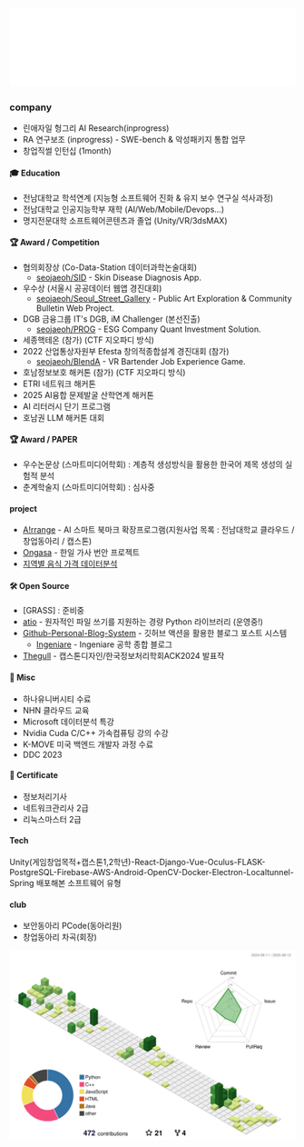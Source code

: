![Hello](hello.svg)

### company
* 린애자일 헝그리 AI Research(inprogress)
* RA 연구보조 (inprogress) - SWE-bench & 악성패키지 통합 업무 
* 창업직썰 인턴십 (1month)

#### 🎓 Education
* 전남대학교 학석연계 (지능형 소프트웨어 진화 & 유지 보수 연구실 석사과정)
* 전남대학교 인공지능학부 재학 (AI/Web/Mobile/Devops...)
* 명지전문대학 소프트웨어콘텐츠과 졸업 (Unity/VR/3dsMAX)

#### 🏆 Award / Competition
* 협의회장상 (Co-Data-Station 데이터과학논술대회)
    * [seojaeoh/SID](https://github.com/seojaeohcode/SID) - Skin Disease Diagnosis App.
* 우수상 (서울시 공공데이터 웹앱 경진대회)
    * [seojaeoh/Seoul_Street_Gallery](https://github.com/seojaeohcode/Seoul_Street_Gallery) - Public Art Exploration & Community Bulletin Web Project.
* DGB 금융그룹 IT's DGB, iM Challenger (본선진출)
    * [seojaeoh/PROG](https://github.com/seojaeohcode/PROG) - ESG Company Quant Investment Solution.
* 세종핵테온 (참가) (CTF 지오파디 방식)
* 2022 산업통상자원부 Efesta 창의적종합설계 경진대회 (참가)
   * [seojaeoh/BlendA](https://github.com/seojaeohcode/BlendA) - VR Bartender Job Experience Game.   
* 호남정보보호 해커톤 (참가) (CTF 지오파디 방식)
* ETRI 네트워크 해커톤
* 2025 AI융합 문제발굴 산학연계 해커톤
* AI 리터러시 단기 프로그램
* 호남권 LLM 해커톤 대회

#### 🏆 Award / PAPER
* 우수논문상 (스마트미디어학회) : 계층적 생성방식을 활용한 한국어 제목 생성의 실험적 분석
* 춘계학술지 (스마트미디어학회) : 심사중

#### project
* [A!rrange](https://github.com/seojaeohcode/Arrange) - AI 스마트 북마크 확장프로그램(지원사업 목록 : 전남대학교 클라우드 / 창업동아리 / 캡스톤)
* [Ongasa](https://github.com/seojaeohcode/Ongasa) - 한일 가사 번안 프로젝트
* [지역별 음식 가격 데이터분석](https://github.com/seojaeohcode/AI-System?tab=readme-ov-file)

#### 🛠️ Open Source
* [GRASS] : 준비중
* [atio](https://github.com/seojaeohcode/atomic-writer) - 원자적인 파일 쓰기를 지원하는 경량 Python 라이브러리 (운영중!)
* [Github-Personal-Blog-System](https://github.com/seojaeohcode/Git-Personal-Blog-System) - 깃허브 액션을 활용한 블로그 포스트 시스템
    * [Ingeniare](https://seojaeohcode.github.io/Git-Personal-Blog-System/) - Ingeniare 공학 종합 블로그
* [Thegull](https://github.com/seojaeohcode/The-Gull) - 캡스톤디자인/한국정보처리학회ACK2024 발표작

#### :memo: Misc
* 하나유니버시티 수료
* NHN 클라우드 교육
* Microsoft 데이터분석 특강
* Nvidia Cuda C/C++ 가속컴퓨팅 강의 수강
* K-MOVE 미국 백엔드 개발자 과정 수료
* DDC 2023
  
#### 📜 Certificate
* 정보처리기사
* 네트워크관리사 2급
* 리눅스마스터 2급

#### Tech
Unity(게임창업목적+캡스톤1,2학년)-React-Django-Vue-Oculus-FLASK-PostgreSQL-Firebase-AWS-Android-OpenCV-Docker-Electron-Localtunnel-Spring
배포해본 소프트웨어 유형

#### club
* 보안동아리 PCode(동아리원)
* 창업동아리 차곡(회장)

![](./profile-3d-contrib/profile-green-animate.svg)
